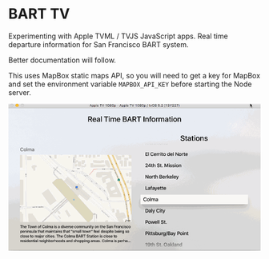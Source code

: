 # BART TV

Experimenting with Apple TVML / TVJS JavaScript apps.  Real time departure information for San Francisco BART system.

Better documentation will follow.

This uses MapBox static maps API, so you will need to get a key for MapBox and set the environment variable `MAPBOX_API_KEY` before starting the Node server.

![demo](demo.gif)
